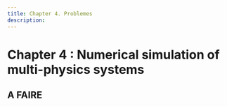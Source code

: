 ```yaml
---
title: Chapter 4. Problemes
description: 
---
```

# Chapter 4 : Numerical simulation of multi-physics systems


## A FAIRE
